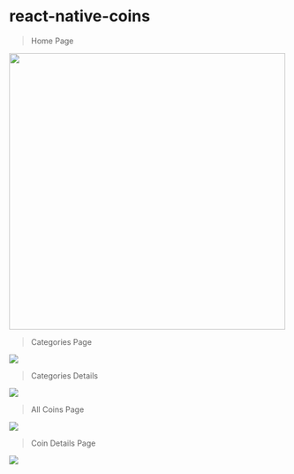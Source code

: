 # react-native-coins

> Home Page
<img src="screenshot/1.jpeg" height="500"/>

> Categories Page
<img src="screenshot/2.jpeg"/>

> Categories Details
<img src="screenshot/3.jpeg"/>

> All Coins Page
<img src="screenshot/4.jpeg"/>

> Coin Details Page
<img src="screenshot/5.jpeg"/>
